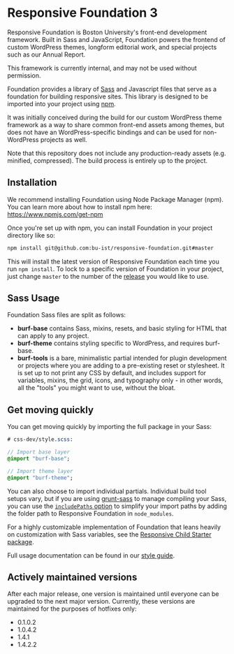 # Responsive Foundation 3

Responsive Foundation is Boston University's front-end development framework. Built in Sass and JavaScript, Foundation powers the frontend of custom WordPress themes, longform editorial work, and special projects such as our Annual Report.

This framework is currently internal, and may not be used without permission.

Foundation provides a library of [Sass](http://sass-lang.com/) and Javascript files that serve as a foundation for building responsive sites. This library is designed to be imported into your project using [npm](https://www.npmjs.com/).

It was initially conceived during the build for our custom WordPress theme framework as a way to share common front-end assets among themes, but does not have an WordPress-specific bindings and can be used for non-WordPress projects as well.

Note that this repository does not include any production-ready assets (e.g. minified, compressed). The build process is entirely up to the project.

## Installation

We recommend installing Foundation using Node Package Manager (npm). You can learn more about how to install npm
here: <https://www.npmjs.com/get-npm>

Once you're set up with npm, you can install Foundation in your project directory like so:

```bash
npm install git@github.com:bu-ist/responsive-foundation.git#master
```

This will install the latest version of Responsive Foundation each time you run `npm install`.
To lock to a specific version of Foundation in your project, just change `master` to the number of
the [release](https://github.com/bu-ist/responsive-foundation/releases) you would like to use.

## Sass Usage

Foundation Sass files are split as follows:

- **burf-base** contains Sass, mixins, resets, and basic styling for HTML that can apply to any
project.
- **burf-theme** contains styling specific to WordPress, and requires burf-base.
- **burf-tools** is a bare, minimalistic partial intended for plugin development or projects where
you are adding to a pre-existing reset or stylesheet. It is set up to not print any CSS by default,
and includes support for variables, mixins, the grid, icons, and typography only - in other words,
all the "tools" you might want to use, without the bloat.

## Get moving quickly

You can get moving quickly by importing the full package in your Sass:

```sass
# css-dev/style.scss:

// Import base layer
@import "burf-base";

// Import theme layer
@import "burf-theme";
```

You can also choose to import individual partials. Individual build tool setups vary, but if you
are using [grunt-sass](https://github.com/sindresorhus/grunt-sass) to manage compiling your Sass,
you can use the [`includePaths` option](https://github.com/sass/node-sass#includepaths) to simplify
your import paths by adding the folder path to Responsive Foundation in `node_modules`.

For a highly customizable implementation of Foundation that leans heavily on customization with
Sass variables, see the [Responsive Child Starter package](https://github.com/bu-ist/responsive-child-starter).

Full usage documentation can be found in our [style guide](https://bu-ist.github.io/responsive-foundation/).

## Actively maintained versions

After each major release, one version is maintained until everyone can be upgraded to the next major version. Currently, these versions are maintained for the purposes of hotfixes only:

- 0.1.0.2
- 1.0.4.2
- 1.4.1
- 1.4.2.2
